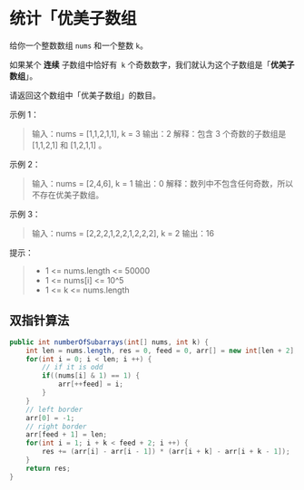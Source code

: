 #  统计「优美子数组

给你一个整数数组 `nums` 和一个整数 `k`。

如果某个 **连续** 子数组中恰好有` k` 个奇数数字，我们就认为这个子数组是「**优美子数组**」。

请返回这个数组中「优美子数组」的数目。

 

示例 1：

> 输入：nums = [1,1,2,1,1], k = 3
> 输出：2
> 解释：包含 3 个奇数的子数组是 [1,1,2,1] 和 [1,2,1,1] 。

示例 2：

> 输入：nums = [2,4,6], k = 1
> 输出：0
> 解释：数列中不包含任何奇数，所以不存在优美子数组。

示例 3：

> 输入：nums = [2,2,2,1,2,2,1,2,2,2], k = 2
> 输出：16


提示：

> - 1 <= nums.length <= 50000
> - 1 <= nums[i] <= 10^5
> - 1 <= k <= nums.length

## 双指针算法

```java
public int numberOfSubarrays(int[] nums, int k) {
    int len = nums.length, res = 0, feed = 0, arr[] = new int[len + 2];
    for(int i = 0; i < len; i ++) {
        // if it is odd
        if((nums[i] & 1) == 1) {
            arr[++feed] = i;
        }
    }
    // left border
    arr[0] = -1;
    // right border
    arr[feed + 1] = len;
    for(int i = 1; i + k < feed + 2; i ++) {
        res += (arr[i] - arr[i - 1]) * (arr[i + k] - arr[i + k - 1]);
    }
    return res;
}
```

